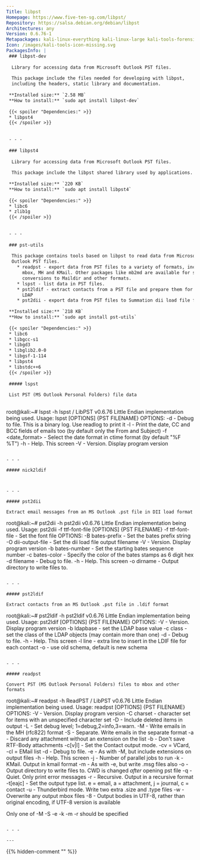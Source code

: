 ```yaml
---
Title: libpst
Homepage: https://www.five-ten-sg.com/libpst/
Repository: https://salsa.debian.org/debian/libpst
Architectures: any
Version: 0.6.76-1
Metapackages: kali-linux-everything kali-linux-large kali-tools-forensics 
Icon: /images/kali-tools-icon-missing.svg
PackagesInfo: |
 ### libpst-dev
 
  Library for accessing data from Microsoft Outlook PST files.
   
  This package include the files needed for developing with libpst,
  including the headers, static library and documentation.
 
 **Installed size:** `2.58 MB`  
 **How to install:** `sudo apt install libpst-dev`  
 
 {{< spoiler "Dependencies:" >}}
 * libpst4 
 {{< /spoiler >}}
 
 
 - - -
 
 ### libpst4
 
  Library for accessing data from Microsoft Outlook PST files.
   
  This package include the libpst shared library used by applications.
 
 **Installed size:** `220 KB`  
 **How to install:** `sudo apt install libpst4`  
 
 {{< spoiler "Dependencies:" >}}
 * libc6 
 * zlib1g 
 {{< /spoiler >}}
 
 
 - - -
 
 ### pst-utils
 
  This package contains tools based on libpst to read data from Microsoft
  Outlook PST files.
    * readpst - export data from PST files to a variety of formats, including
      mbox, MH and KMail. Other packages like mb2md are available for subsequent
      conversions to Maildir and other formats.
    * lspst - list data in PST files.
    * pst2ldif - extract contacts from a PST file and prepare them for input in
      LDAP
    * pst2dii - export data from PST files to Summation dii load file format
 
 **Installed size:** `218 KB`  
 **How to install:** `sudo apt install pst-utils`  
 
 {{< spoiler "Dependencies:" >}}
 * libc6 
 * libgcc-s1 
 * libgd3 
 * libglib2.0-0 
 * libgsf-1-114 
 * libpst4 
 * libstdc++6 
 {{< /spoiler >}}
 
 ##### lspst
 
 List PST (MS Outlook Personal Folders) file data
 
 ```
 root@kali:~# lspst -h
 lspst / LibPST v0.6.76
 Little Endian implementation being used.
 Usage: lspst [OPTIONS] {PST FILENAME}
 OPTIONS:
 	-d <filename> 	- Debug to file. This is a binary log. Use readlog to print it
 	-l	- Print the date, CC and BCC fields of emails too (by default only the From and Subject)
 	-f <date_format> 	- Select the date format in ctime format (by default "%F %T")
 	-h	- Help. This screen
 	-V	- Version. Display program version
 ```
 
 - - -
 
 ##### nick2ldif
 
 
 
 - - -
 
 ##### pst2dii
 
 Extract email messages from an MS Outlook .pst file in DII load format
 
 ```
 root@kali:~# pst2dii -h
 pst2dii v0.6.76
 Little Endian implementation being used.
 Usage: pst2dii -f ttf-font-file [OPTIONS] {PST FILENAME}
 	-f ttf-font-file  	- Set the font file
 OPTIONS:
 	-B bates-prefix   	- Set the bates prefix string
 	-O dii-output-file	- Set the dii load file output filename
 	-V                	- Version. Display program version
 	-b bates-number   	- Set the starting bates sequence number
 	-c bates-color    	- Specify the color of the bates stamps as 6 digit hex
 	-d filename       	- Debug to file.
 	-h                	- Help. This screen
 	-o dirname        	- Output directory to write files to.
 ```
 
 - - -
 
 ##### pst2ldif
 
 Extract contacts from an MS Outlook .pst file in .ldif format
 
 ```
 root@kali:~# pst2ldif -h
 pst2ldif v0.6.76
 Little Endian implementation being used.
 Usage: pst2ldif [OPTIONS] {PST FILENAME}
 OPTIONS:
 	-V	- Version. Display program version
 	-b ldapbase	- set the LDAP base value
 	-c class	- set the class of the LDAP objects (may contain more than one)
 	-d <filename>	- Debug to file.
 	-h	- Help. This screen
 	-l line	- extra line to insert in the LDIF file for each contact
 	-o	- use old schema, default is new schema
 ```
 
 - - -
 
 ##### readpst
 
 Convert PST (MS Outlook Personal Folders) files to mbox and other formats
 
 ```
 root@kali:~# readpst -h
 ReadPST / LibPST v0.6.76
 Little Endian implementation being used.
 Usage: readpst [OPTIONS] {PST FILENAME}
 OPTIONS:
 	-V	- Version. Display program version
 	-C charset	- character set for items with an unspecified character set
 	-D	- Include deleted items in output
 	-L <level> 	- Set debug level; 1=debug,2=info,3=warn.
 	-M	- Write emails in the MH (rfc822) format
 	-S	- Separate. Write emails in the separate format
 	-a <attachment-extension-list>	- Discard any attachment without an extension on the list
 	-b	- Don't save RTF-Body attachments
 	-c[v|l]	- Set the Contact output mode. -cv = VCard, -cl = EMail list
 	-d <filename> 	- Debug to file.
 	-e	- As with -M, but include extensions on output files
 	-h	- Help. This screen
 	-j <integer>	- Number of parallel jobs to run
 	-k	- KMail. Output in kmail format
 	-m	- As with -e, but write .msg files also
 	-o <dirname>	- Output directory to write files to. CWD is changed *after* opening pst file
 	-q	- Quiet. Only print error messages
 	-r	- Recursive. Output in a recursive format
 	-t[eajc]	- Set the output type list. e = email, a = attachment, j = journal, c = contact
 	-u	- Thunderbird mode. Write two extra .size and .type files
 	-w	- Overwrite any output mbox files
 	-8	- Output bodies in UTF-8, rather than original encoding, if UTF-8 version is available
 
 Only one of -M -S -e -k -m -r should be specified
 ```
 
 - - -
 
---
```

{{% hidden-comment "<!--Do not edit anything above this line-->" %}}
